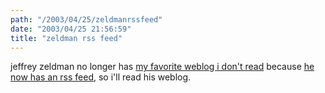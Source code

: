 ```yaml
---
path: "/2003/04/25/zeldmanrssfeed" 
date: "2003/04/25 21:56:59" 
title: "zeldman rss feed" 
---
```

<p>jeffrey zeldman no longer has <a href="http://weblog.randomchaos.com/index.php?date=2002-12-30&amp;title=my+favorite+weblog+i+don%27t+read">my favorite weblog i don't read</a> because <a href="http://www.zeldman.com/daily/0403a.shtml#fed">he now has an rss feed</a>, so i'll read his weblog.</p>